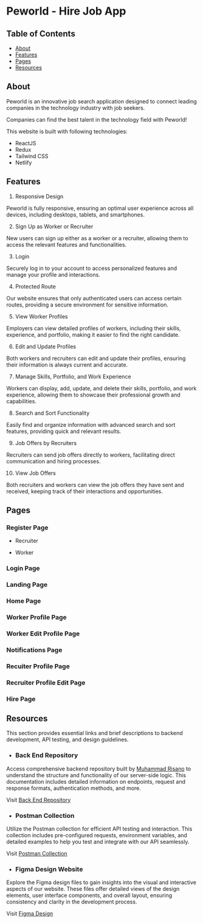 # Peworld - Hire Job App

## Table of Contents

- [About](#about)
- [Features](#features)
- [Pages](#pages)
- [Resources](#resources)

## About

Peworld is an innovative job search application designed to connect leading companies in the technology industry with job seekers.

Companies can find the best talent in the technology field with Peworld!

This website is built with following technologies:

- ReactJS
- Redux
- Tailwind CSS
- Netlify

## Features

1. Responsive Design

Peworld is fully responsive, ensuring an optimal user experience across all devices, including desktops, tablets, and smartphones.

2. Sign Up as Worker or Recruiter

New users can sign up either as a worker or a recruiter, allowing them to access the relevant features and functionalities.

3. Login

Securely log in to your account to access personalized features and manage your profile and interactions.

4. Protected Route

Our website ensures that only authenticated users can access certain routes, providing a secure environment for sensitive information.

5. View Worker Profiles

Employers can view detailed profiles of workers, including their skills, experience, and portfolio, making it easier to find the right candidate.

6. Edit and Update Profiles

Both workers and recruiters can edit and update their profiles, ensuring their information is always current and accurate.

7. Manage Skills, Portfolio, and Work Experience

Workers can display, add, update, and delete their skills, portfolio, and work experience, allowing them to showcase their professional growth and capabilities.

8. Search and Sort Functionality

Easily find and organize information with advanced search and sort features, providing quick and relevant results.

9.  Job Offers by Recruiters

Recruiters can send job offers directly to workers, facilitating direct communication and hiring processes.

10. View Job Offers

Both recruiters and workers can view the job offers they have sent and received, keeping track of their interactions and opportunities.

## Pages

### Register Page

- Recruiter

- Worker

### Login Page

### Landing Page

### Home Page

### Worker Profile Page

### Worker Edit Profile Page

### Notifications Page

### Recuiter Profile Page

### Recruiter Profile Edit Page

### Hire Page

## Resources

This section provides essential links and brief descriptions to backend development, API testing, and design guidelines.

- ### Back End Repository

Access comprehensive backend repository built by [Muhammad Risano](https://github.com/muhammadrisano) to understand the structure and functionality of our server-side logic. This documentation includes detailed information on endpoints, request and response formats, authentication methods, and more.

Visit [Back End Repository](https://github.com/wafash08/be-peworld)

- ### Postman Collection

Utilize the Postman collection for efficient API testing and interaction. This collection includes pre-configured requests, environment variables, and detailed examples to help you test and integrate with our API seamlessly.

Visit [Postman Collection](https://documenter.getpostman.com/view/7675329/2s9YysDhDY)

- ### Figma Design Website

Explore the Figma design files to gain insights into the visual and interactive aspects of our website. These files offer detailed views of the design elements, user interface components, and overall layout, ensuring consistency and clarity in the development process.

Visit [Figma Design](https://www.figma.com/design/ZhfxykSA0qzko0PMs9aPOp/HireJob?node-id=0-1&t=TIZ8mPdepplWCBp1-0)
